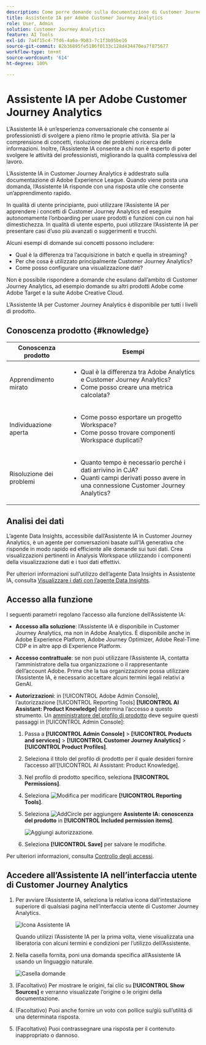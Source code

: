 ```yaml
---
description: Come porre domande sulla documentazione di Customer Journey Analytics
title: Assistente IA per Adobe Customer Journey Analytics
role: User, Admin
solution: Customer Journey Analytics
feature: AI Tools
exl-id: 7a4f15c4-7fd6-4a6a-9b83-7c1f3b95be16
source-git-commit: 82b36895fe5186f0133c128d434470ea7f875677
workflow-type: tm+mt
source-wordcount: '614'
ht-degree: 100%

---
```



# Assistente IA per Adobe Customer Journey Analytics

L’Assistente IA è un’esperienza conversazionale che consente ai professionisti di svolgere a pieno ritmo le proprie attività. Sia per la comprensione di concetti, risoluzione dei problemi o ricerca delle informazioni. Inoltre, l’Assistente IA consente a chi non è esperto di poter svolgere le attività dei professionisti, migliorando la qualità complessiva del lavoro.

L’Assistente IA in Customer Journey Analytics è addestrato sulla documentazione di Adobe Experience League. Quando viene posta una domanda, l’Assistente IA risponde con una risposta utile che consente un’apprendimento rapido.

In qualità di utente principiante, puoi utilizzare l’Assistente IA per apprendere i concetti di Customer Journey Analytics ed eseguire autonomamente l’onboarding per usare prodotti e funzioni con cui non hai dimestichezza. In qualità di utente esperto, puoi utilizzare l’Assistente IA per presentare casi d’uso più avanzati o suggerimenti e trucchi.

Alcuni esempi di domande sui concetti possono includere:

* Qual è la differenza tra l’acquisizione in batch e quella in streaming?
* Per che cosa è utilizzato principalmente Customer Journey Analytics?
* Come posso configurare una visualizzazione dati?

Non è possibile rispondere a domande che esulano dall’ambito di Customer Journey Analytics, ad esempio domande su altri prodotti Adobe come Adobe Target e la suite Adobe Creative Cloud.

L’Assistente IA per Customer Journey Analytics è disponibile per tutti i livelli di prodotto.

## Conoscenza prodotto {#knowledge}

| Conoscenza prodotto | Esempi |
| --- | --- |
| Apprendimento mirato | <ul><li>Qual è la differenza tra Adobe Analytics e Customer Journey Analytics?</li><li>Come posso creare una metrica calcolata?</li></ul> |
| Individuazione aperta | <ul><li>Come posso esportare un progetto Workspace?</li><li>Come posso trovare componenti Workspace duplicati?</li></ul> |
| Risoluzione dei problemi | <ul><li>Quanto tempo è necessario perché i dati arrivino in CJA?</li><li>Quanti campi derivati posso avere in una connessione Customer Journey Analytics?</li></ul> |

## Analisi dei dati

L’agente Data Insights, accessibile dall’Assistente IA in Customer Journey Analytics, è un agente per conversazioni basate sull’IA generativa che risponde in modo rapido ed efficiente alle domande sui tuoi dati. Crea visualizzazioni pertinenti in Analysis Workspace utilizzando i componenti della visualizzazione dati e i tuoi dati effettivi.

Per ulteriori informazioni sull’utilizzo dell’agente Data Insights in Assistente IA, consulta [Visualizzare i dati con l’agente Data Insights](/help/data-analysis-ai.md).

## Accesso alla funzione

I seguenti parametri regolano l’accesso alla funzione dell’Assistente IA:

* **Accesso alla soluzione**: l’Assistente IA è disponibile in Customer Journey Analytics, ma non in Adobe Analytics. È disponibile anche in Adobe Experience Platform, Adobe Journey Optimizer, Adobe Real-Time CDP e in altre app di Experience Platform.

* **Accesso contrattuale**: se non puoi utilizzare l’Assistente IA, contatta l’amministratore della tua organizzazione o il rappresentante dell’account Adobe. Prima che la tua organizzazione possa utilizzare l’Assistente IA, è necessario accettare alcuni termini legali relativi a GenAI.

* **Autorizzazioni**: in [!UICONTROL Adobe Admin Console], l’autorizzazione [!UICONTROL Reporting Tools] **[!UICONTROL AI Assistant: Product Knowledge]** determina l’accesso a questo strumento. Un [amministratore del profilo di prodotto](https://helpx.adobe.com/enterprise/using/manage-product-profiles.html?lang=it) deve seguire questi passaggi in [!UICONTROL Admin Console]:
   1. Passa a **[!UICONTROL Admin Console]** > **[!UICONTROL Products and services]** > **[!UICONTROL Customer Journey Analytics]** > **[!UICONTROL Product Profiles]**.
   1. Seleziona il titolo del profilo di prodotto per il quale desideri fornire l’accesso all’[!UICONTROL AI Assistant: Product Knowledge].
   1. Nel profilo di prodotto specifico, seleziona **[!UICONTROL Permissions]**.
   1. Seleziona ![Modifica](/help/assets/icons/Edit.svg) per modificare **[!UICONTROL Reporting Tools]**.
   1. Seleziona ![AddCircle](/help/assets/icons/AddCircle.svg) per aggiungere **Assistente IA: conoscenza del prodotto** in **[!UICONTROL Included permission items]**.

      ![Aggiungi autorizzazione](assets/ai-assistant-permissions.png).

   1. Seleziona **[!UICONTROL Save]** per salvare le modifiche.

Per ulteriori informazioni, consulta [Controllo degli accessi](/help/technotes/access-control.md#access-control).

## Accedere all’Assistente IA nell’interfaccia utente di Customer Journey Analytics

1. Per avviare l’Assistente IA, seleziona la relativa icona dall’intestazione superiore di qualsiasi pagina nell’interfaccia utente di Customer Journey Analytics.

   ![Icona Assistente IA](assets/ai-asst1.png)

   Quando utilizzi l’Assistente IA per la prima volta, viene visualizzata una liberatoria con alcuni termini e condizioni per l’utilizzo dell’Assistente.

1. Nella casella fornita, poni una domanda specifica all’Assistente IA usando un linguaggio naturale.

   ![Casella domande](assets/ai-asst2.png)

1. (Facoltativo) Per mostrare le origini, fai clic su **[!UICONTROL Show Sources]** e verranno visualizzate l’origine o le origini della documentazione.

1. (Facoltativo) Puoi anche fornire un voto con pollice su/giù sull’utilità di una determinata risposta.

1. (Facoltativo) Puoi contrassegnare una risposta per il contenuto inappropriato o dannoso.

